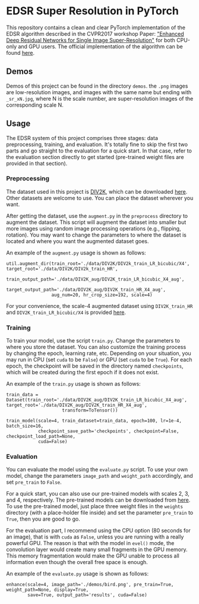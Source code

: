 # EDSR Super Resolution in PyTorch

This repository contains a clean and clear PyTorch implementation of the EDSR algorithm described in the
CVPR2017 workshop Paper: ["Enhanced Deep Residual Networks for Single Image Super-Resolution"](https://arxiv.org/pdf/1707.02921.pdf) 
for both CPU-only and GPU users. The official implementation of the algorithm can be found
[here](https://github.com/sanghyun-son/EDSR-PyTorch).

## Demos
Demos of this project can be found in the directory `demos`. the `.png` images are low-resolution images,
and images with the same name but ending with `_sr_xN.jpg`, where N is the scale number, are super-resolution 
images of the corresponding scale N.

## Usage
The EDSR system of this project comprises three stages: data preprocessing, training,
and evaluation. It's totally fine to skip the first two parts and go straight to the evaluation for a
quick start. In that case, refer to the evaluation section directly to get started (pre-trained weight 
files are provided in that section).

### Preprocessing
The dataset used in this project is [DIV2K](http://www.vision.ee.ethz.ch/~timofter/publications/Agustsson-CVPRW-2017.pdf), which can be downloaded [here](https://cv.snu.ac.kr/research/EDSR/DIV2K.tar). Other datasets are welcome to use.
You can place the dataset wherever you want.

After getting the dataset, use the `augment.py` in the `preprocess` directory to augment the dataset.
This script will augment the dataset into smaller but more images using random image processing operations
(e.g., flipping, rotation). You may want to change the parameters to where the dataset is located and where
you want the augmented dataset goes.

An example of the `augment.py` usage is shown as follows:

```
util.augment_dir(train_root='./data/DIV2K/DIV2k_train_LR_bicubic/X4', target_root='./data/DIV2K/DIV2k_train_HR', 
                 train_output_path='./data/DIV2K_aug/DIV2K_train_LR_bicubic_X4_aug',
                 target_output_path='./data/DIV2K_aug/DIV2K_train_HR_X4_aug',
                 aug_num=20, hr_crop_size=192, scale=4)
```

For your convenience, the scale-4 augmented dataset 
using `DIV2K_train_HR` and `DIV2K_train_LR_bicubic/X4` is provided [here](https://drive.google.com/drive/folders/1gD_y0ZXxPIdJbnLRDgOaf7KLNbJ6hKNA?usp=sharing).


### Training
To train your model, use the script `train.py`. Change the parameters to where you store the dataset.
You can also customize the training process by changing the epoch, learning rate, etc. Depending on your
situation, you may run in CPU (set `cuda` to be `False`) or GPU (set `cuda` to be `True`). 
For each epoch, the checkpoint will be saved in the directory named `checkpoints`, which will be created
during the first epoch if it does not exist.

An example of the `train.py` usage is shown as follows:

```
train_data = Dataset(train_root='./data/DIV2K_aug/DIV2K_train_LR_bicubic_X4_aug', target_root='./data/DIV2K_aug/DIV2K_train_HR_X4_aug',
                     transform=ToTensor())
                     
train_model(scale=4, train_dataset=train_data, epoch=100, lr=1e-4, batch_size=16,
            checkpoint_save_path='checkpoints', checkpoint=False, checkpoint_load_path=None,
            cuda=False)
```

### Evaluation
You can evaluate the model using the `evaluate.py` script. To use your own model, change the
parameters `image_path` and `weight_path` accordingly, and set `pre_train` to `False`.

For a quick start,
you can also use our pre-trained models with scales 2, 3, and 4, respectively. The pre-trained models can be downloaded
from [here](https://drive.google.com/drive/folders/1ok75nwikHz_ODhYiofIwFJSwid9j8uxe?usp=sharing). To use
the pre-trained model, just place three weight files in the `weights` directory (with a place-holder file inside) and 
set the parameter `pre_train` to `True`, then you are good to go.

For the evaluation part, I recommend using the CPU option (80 seconds for an image), that is with `cuda` as `False`, 
unless you are running with a really powerful GPU. The reason is that with the model in `evel()` mode, the convolution
layer would create many small fragments in the GPU memory. This memory fragmentation would
make the GPU unable to process all information even though the overall free space is enough.

An example of the `evaluate.py` usage is shown as follows:

```
enhance(scale=4, image_path='./demos/bird.png', pre_train=True, weight_path=None, display=True,
        save=True, output_path='results', cuda=False)
```
